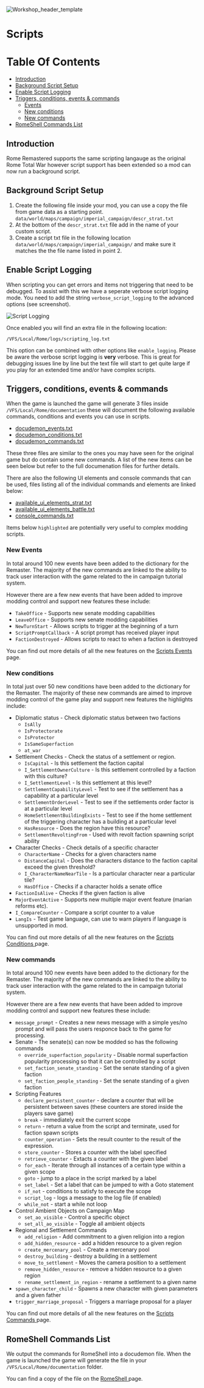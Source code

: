 ![Workshop_header_template](/Workshop_header_template.png)
# Scripts

# Table Of Contents

   * [Introduction](#introduction)
   * [Background Script Setup](#background-script-setup)
   * [Enable Script Logging](#enable-script-logging)
   * [Triggers, conditions, events &amp; commands](#triggers-conditions-events--commands)
      * [Events](#events)
      * [New conditions](#new-conditions)
      * [New commands](#new-commands)
   * [RomeShell Commands List](#romeshell-commands-list)

## Introduction
Rome Remastered supports the same scripting langauge as the original Rome Total War however script support has been extended so a mod can now run a background script.

## Background Script Setup

1. Create the following file inside your mod, you can use a copy the file from game data as a starting point. `data/world/maps/campaign/imperial_campaign/descr_strat.txt`
2. At the bottom of the `descr_strat.txt` file add in the name of your custom script.
3. Create a script txt file in the following location `data/world/maps/campaign/imperial_campaign/` and make sure it matches the the file name listed in point 2.

## Enable Script Logging

When scripting you can get errors and items not triggering that need to be debugged. To assist with this we have a seperate verbose script logging mode. You need to add the string `verbose_script_logging` to the advanced options (see screenshot).

![Script Logging](/documentation/feature_guides/scripts/script_logging.jpg)

Once enabled you will find an extra file in the following location:

`/VFS/Local/Rome/logs/scripting_log.txt`

This option can be combined with other options like `enable_logging`. Please be aware the verbose script logging is **very** verbose. This is great for debugging issues line by line but the text file will start to get quite large if you play for an extended time and/or have complex scripts.

## Triggers, conditions, events & commands

When the game is launched the game will generate 3 files inside `/VFS/Local/Rome/documentation` these will document the following available commands, conditions and events you can use in scripts.  

* [docudemon_events.txt](/documentation/feature_guides/scripts/docudemon_events.txt)
* [docudemon_conditions.txt](/documentation/feature_guides/scripts/docudemon_conditions.txt)
* [docudemon_commands.txt](/documentation/feature_guides/scripts/docudemon_commands.txt)

These three files are similar to the ones you may have seen for the original game but do contain some new commands. A list of the new items can be seen below but refer to the full documenation files for further details.

There are also the following UI elements and console commands that can be used, files listing all of the individual commands and elements are linked below:

* [available_ui_elements_strat.txt](/documentation/feature_guides/scripts/available_ui_elements_strat.txt)
* [available_ui_elements_battle.txt](/documentation/feature_guides/scripts/available_ui_elements_battle.txt)
* [console_commands.txt](/documentation/feature_guides/scripts/console_commands.txt)

Items below `highlighted` are potentially very useful to complex modding scripts.

### New Events

In total around 100 new events have been added to the dictionary for the Remaster. The majority of the new commands are linked to the ability to track user interaction with the game related to the in campaign tutorial system.

However there are a few new events that have been added to improve modding control and support new features these include:

 * `TakeOffice` - Supports new senate modding capabilities
 * `LeaveOffice` - Supports new senate modding capabilities
 * `NewTurnStart` - Allows scripts to trigger at the beginning of a turn
 * `ScriptPromptCallback` - A script prompt has received player input
 * `FactionDestroyed` - Allows scripts to react to when a faction is destroyed
 
You can find out more details of all the new features on the [Scripts Events ](/documentation/feature_guides/scripts/Scripts_events.md) page.


### New conditions

In total just over 50 new conditions have been added to the dictionary for the Remaster. The majority of these new commands are aimed to improve modding control of the game play and support new features the highlights include:

 * Diplomatic status - Check diplomatic status between two factions
 	* `IsAlly` 
 	* `IsProtectorate`
 	* `IsProtector`
 	* `IsSameSuperfaction`
 	* `at_war`
 * Settlement Checks - Check the status of a settlement or region.
 	* `IsCapital` - Is this settlement the faction capital
 	* `I_SettlementOwnerCulture` - Is this settlement controlled by a faction with this culture?
 	* `I_SettlementLevel` - Is this settlement at this level?
 	* `SettlementCapabilityLevel` - Test to see if the settlement has a capability at a particular level
    * `SettlementOrderLevel` - Test to see if the settlements order factor is at a particular level
    * `HomeSettlementBuildingExists` - Test to see if the home settlement of the triggering character has a building at a particular level
    * `HasResource` - Does the region have this resource?
    * `SettlementRevoltingFrom` - Used with revolt faction spawning script ability
 * Character Checks - Check details of a specific character   
    * `CharacterName` - Checks for a given characters name
 	* `DistanceCapital` - Does the characters distance to the faction capital exceed the given threshold?
 	* `I_CharacterNameNearTile` - Is a particular character near a particular tile?
 	* `HasOffice` - Checks if a character holds a senate office
 * `FactionIsAlive` - Checks if the given faction is alive
 * `MajorEventActive` - Supports new multiple major event feature (marian reforms etc).
 * `I_CompareCounter` - Compare a script counter to a value
 * `LangIs` - Test game language, can use to warn players if language is unsupported in mod.

You can find out more details of all the new features on the [Scripts Conditions ](/documentation/feature_guides/scripts/Scripts_conditions.md) page.


### New commands

In total around 100 new events have been added to the dictionary for the Remaster. The majority of the new commands are linked to the ability to track user interaction with the game related to the in campaign tutorial system.

However there are a few new events that have been added to improve modding control and support new features these include:

 * `message_prompt` - Creates a new news message with a simple yes/no prompt and will pass the users responce back to the game for processing.
 * Senate - The senate(s) can now be modded so has the following commands
 	* `override_superfaction_popularity` - Disable normal superfaction popularity processing so that it can be controlled by a script
 	* `set_faction_senate_standing` - Set the senate standing of a given faction
 	* `set_faction_people_standing` - Set the senate standing of a given faction
 * Scripting Features
 	* `declare_persistent_counter` - declare a counter that will be persistent between saves (these counters are stored inside the players save game)
 	* `break` - immediately exit the current scope
 	* `return` - return a value from the script and terminate, used for faction spawn scripts
 	* `counter_operation` - Sets the result counter to the result of the expression.
 	* `store_counter` - Stores a counter with the label specified
 	* `retrieve_counter` - Extacts a counter with the given label
 	* `for_each` - Iterate through all instances of a certain type within a given scope
 	* `goto` - jump to a place in the script marked by a label
 	* `set_label` - Set a label that can be jumped to with a Goto statement
 	* `if_not` - conditions to satisfy to execute the scope
 	* `script_log` - logs a message to the log file (if enabled)
 	* `while_not` - start a while not loop
 * Control Ambient Objects on Campaign Map
 	* `set_ao_visible` - Control a specific object
 	* `set_all_ao_visible` - Toggle all ambient objects
 * Regional and Settlement Commands
 	* `add_religion` - Add commitment to a given religion into a region
 	* `add_hidden_resource` - add a hidden resource to a given region
	* `create_mercenary_pool` - Create a mercenary pool
 	* `destroy_building` - destroy a building in a settlement
 	* `move_to_settlement` - Moves the camera position to a settlement
	* `remove_hidden_resource` - remove a hidden resource to a given region
	* `rename_settlement_in_region` - rename a settlement to a given name
 * `spawn_character_child` - Spawns a new character with given parameters and a given father
 * `trigger_marriage_proposal` - Triggers a marriage proposal for a player
 
 You can find out more details of all the new features on the [Scripts Commands ](/documentation/feature_guides/scripts/Scripts_commands.md) page.

## RomeShell Commands List

We output the commands for RomeShell into a docudemon file. When the game is launched the game will generate the file in your `/VFS/Local/Rome/documentation` folder.

You can find a copy of the file on the [RomeShell ](/documentation/feature_guides/scripts/docudemon_romeshell.txt) page.
